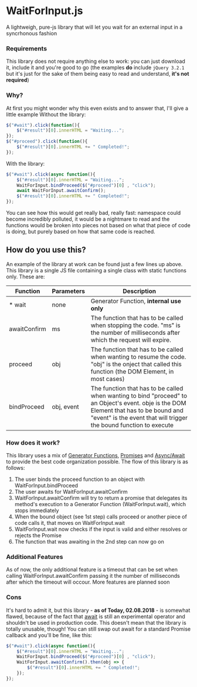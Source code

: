 # WaitForInput.js
A lightweigh, pure-js library that will let you wait for an external input in a syncrhonous fashion

### Requirements
This library does not require anything else to work: you can just download it, include it and you're good to go
(the examples **do** include `jQuery 3.2.1` but it's just for the sake of them being easy to read and understand, **it's not required**)

### Why?
At first you might wonder why this even exists and to answer that, I'll give a little example
Without the library:
```javascript
$("#wait").click(function(){
    $("#result")[0].innerHTML = "Waiting...";
});
$("#proceed").click(function(){
    $("#result")[0].innerHTML += " Completed!";
});
```
With the library:
```javascript
$("#wait").click(async function(){
    $("#result")[0].innerHTML = "Waiting...";
    WaitForInput.bindProceed($("#proceed")[0] , "click");
    await WaitForInput.awaitConfirm();
    $("#result")[0].innerHTML += " Completed!";
});
```
You can see how this would get really bad, really fast: namespace could become incredibly polluted, it would be a nightmare to read and the functions would be broken into pieces not based on what that piece of code is doing, but purely based on how that same code is reached.

## How do you use this?
An example of the library at work can be found just a few lines up above.
This library is a single JS file containing a single class with static functions only. These are:

| Function  |  Parameters  | Description |
| ------------- | ------------- | ------------- |
| * wait  | none | Generator Function, **internal use only**  |
| awaitConfirm  | ms | The function that has to be called when stopping the code. "ms" is the number of milliseconds after which the request will expire.  |
| proceed  | obj | The function that has to be called when wanting to resume the code. "obj" is the onject that called this function (the DOM Element, in most cases)  |
| bindProceed  | obj, event | The function that has to be called when wanting to bind "proceed" to an Object's event. obje is the DOM Element that has to be bound and "event" is the event that will trigger the bound function to execute  |

### How does it work?
This library uses a mix of [Generator Functions](https://developer.mozilla.org/en-US/docs/Web/JavaScript/Reference/Statements/function*), [Promises](https://developer.mozilla.org/en-US/docs/Web/JavaScript/Reference/Global_Objects/Promise) and [Async/Await](https://developer.mozilla.org/en-US/docs/Web/JavaScript/Reference/Operators/await) to provide the best code organization possible.
The flow of this library is as follows:
1. The user binds the proceed function to an object with WaitForInput.bindProceed
2. The user awaits for WaitForInput.awaitConfirm
3. WaitForInput.awaitConfirm will try to return a promise that delegates its method's execution to a Generator Function (WaitForInput.wait), which stops immediately
4. When the bound object (see 1st step) calls proceed or another piece of code calls it, that moves on WaitForInput.wait
5. WaitForInput.wait now checks if the input is valid and either resolves or rejects the Promise
6. The function that was awaiting in the 2nd step can now go on

### Additional Features
As of now, the only additional feature is a timeout that can be set when calling WaitForInput.awaitConfirm passing it the number of milliseconds after which the timeout will occour.
More features are planned soon

### Cons
It's hard to admit it, but this library - **as of Today, 02.08.2018** - is somewhat flawed, because of the fact that [await](https://developer.mozilla.org/en-US/docs/Web/JavaScript/Reference/Operators/await) is still an experimental operator and shouldn't be used in production code.
This doesn't mean that the library is totally unusable, though!
You can still swap out await for a standard Promise callback and you'll be fine, like this:
```javascript
$("#wait").click(async function(){
    $("#result")[0].innerHTML = "Waiting...";
    WaitForInput.bindProceed($("#proceed")[0] , "click");
    WaitForInput.awaitConfirm().then(obj => {
        $("#result")[0].innerHTML += " Completed!";
    });
});
```
